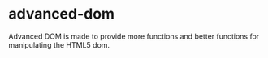 # advanced-dom
Advanced DOM is made to provide more functions and better functions for manipulating the HTML5 dom.
